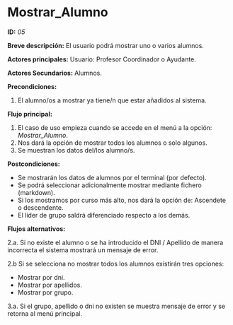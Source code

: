 # Mostrar_Alumno

**ID:** *05*

**Breve descripción:** El usuario podrá mostrar uno o varios alumnos.

**Actores principales:** Usuario: Profesor Coordinador o Ayudante.

**Actores Secundarios:** Alumnos.

**Precondiciones:**

 1. El alumno/os a mostrar ya tiene/n que estar añadidos al sistema.


**Flujo principal:**

 1. El caso de uso empieza cuando se accede en el menú a la opción: *Mostrar_Alumno*.
 2. Nos dará la opción de mostrar todos los alumnos o solo algunos.
 3. Se muestran los datos del/los alumno/s.

**Postcondiciones:**

 * Se mostrarán los datos de alumnos por el terminal (por defecto).
 * Se podrá seleccionar adicionalmente mostrar mediante fichero (markdown).
 * Si los mostramos por curso más alto, nos dará la opción de: Ascendete o descendente.
 * El líder de grupo saldrá diferenciado respecto a los demás.

**Flujos alternativos:**

2.a. Si no existe el alumno o se ha introducido el DNI / Apellido de manera incorrecta el sistema mostrará un mensaje de error.

2.b Si se selecciona no mostrar todos los alumnos existirán tres opciones:
- Mostrar por dni.
- Mostrar por apellidos.
- Mostrar por grupo.

3.a. Si el grupo, apellido o dni no existen se muestra mensaje de error y se retorna al menú principal.
